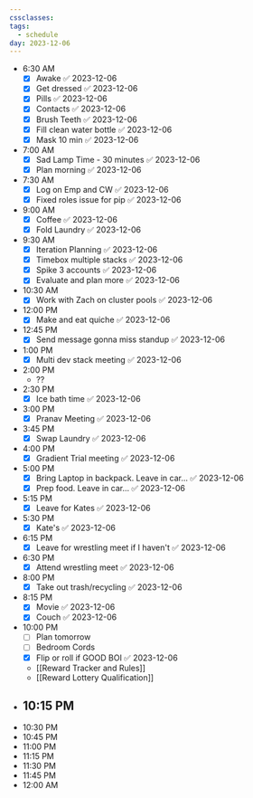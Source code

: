 ```yaml
---
cssclasses: 
tags:
  - schedule
day: 2023-12-06
---
```



- <span class="green">6:30 AM</span>
	- [x] Awake ✅ 2023-12-06
	- [x] Get dressed ✅ 2023-12-06
	- [x] Pills ✅ 2023-12-06
	- [x] Contacts ✅ 2023-12-06
	- [x] Brush Teeth ✅ 2023-12-06
	- [x] Fill clean water bottle ✅ 2023-12-06
	- [x] Mask 10 min ✅ 2023-12-06
- <span class="green">7:00 AM</span>
	- [x] Sad Lamp Time - 30 minutes ✅ 2023-12-06
	- [x] Plan morning ✅ 2023-12-06
- <span class="green">7:30 AM</span>
	- [x] Log on Emp and CW ✅ 2023-12-06
	- [x] Fixed roles issue for pip ✅ 2023-12-06
- <span class="green">9:00 AM</span>
	- [x] Coffee ✅ 2023-12-06
	- [x] Fold Laundry ✅ 2023-12-06
- <span class="green">9:30 AM</span>
	- [x] Iteration Planning ✅ 2023-12-06
	- [x] Timebox multiple stacks ✅ 2023-12-06
	- [x] Spike 3 accounts ✅ 2023-12-06
	- [x] Evaluate and plan more ✅ 2023-12-06
- <span class="green">10:30 AM</span>
	- [x] Work with Zach on cluster pools ✅ 2023-12-06
- <span class="green">12:00 PM</span>
	- [x] Make and eat quiche ✅ 2023-12-06
- <span class="green">12:45 PM</span>
	- [x] Send message gonna miss standup ✅ 2023-12-06
- <span class="green">1:00 PM</span>
	- [x] Multi dev stack meeting ✅ 2023-12-06
- <span class="green">2:00 PM</span>
	- ??
- <span class="green">2:30 PM</span>
	- [x] Ice bath time ✅ 2023-12-06
- <span class="green">3:00 PM</span>
	- [x] Pranav Meeting ✅ 2023-12-06
- <span class="green">3:45 PM</span>
	- [x] Swap Laundry ✅ 2023-12-06
- <span class="green">4:00 PM</span>
	- [x] Gradient Trial meeting ✅ 2023-12-06
- <span class="green">5:00 PM</span>
	- [x] Bring Laptop in backpack. Leave in car... ✅ 2023-12-06
	- [x] Prep food. Leave in car... ✅ 2023-12-06
- <span class="green">5:15 PM</span>
	- [x] Leave for Kates ✅ 2023-12-06
- <span class="green">5:30 PM</span>
	- [x] Kate's ✅ 2023-12-06
- <span class="green">6:15 PM</span>
	- [x] Leave for wrestling meet if I haven't ✅ 2023-12-06
- <span class="green">6:30 PM</span>
	- [x] Attend wrestling meet ✅ 2023-12-06
- <span class="green">8:00 PM</span>
	- [x] Take out trash/recycling ✅ 2023-12-06
- <span class="green">8:15 PM</span>
	- [x] Movie ✅ 2023-12-06
	- [x] Couch ✅ 2023-12-06
- <span class="green">10:00 PM</span>
	- [ ] Plan tomorrow
	- [ ] Bedroom Cords
	- [x] Flip or roll if GOOD BOI ✅ 2023-12-06
	- [[Reward Tracker and Rules]]
	- [[Reward Lottery Qualification]]
- <span class="green">10:15 PM</span>
	- 
- <span class="green">10:30 PM</span>
- <span class="green">10:45 PM</span>
- <span class="green">11:00 PM</span>
- <span class="green">11:15 PM</span>
- <span class="green">11:30 PM</span>
- <span class="green">11:45 PM</span>
- <span class="green">12:00 AM</span>
